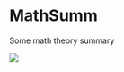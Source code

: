 # MathSumm
Some math theory summary

![](https://eclipseyue-1323281044.cos.ap-nanjing.myqcloud.com/pic/%E5%85%AC%E5%BC%8F.png)